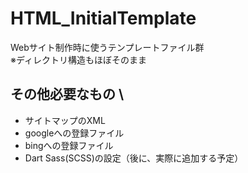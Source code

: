 # HTML_InitialTemplate

Webサイト制作時に使うテンプレートファイル群 \
※ディレクトリ構造もほぼそのまま

## その他必要なもの \
- サイトマップのXML
- googleへの登録ファイル
- bingへの登録ファイル
- Dart Sass(SCSS)の設定（後に、実際に追加する予定）
